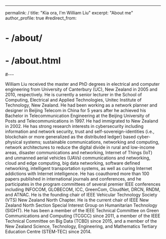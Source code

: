 ---
permalink: /
title: "Kia ora, I'm William Liu"
excerpt: "About me"
author_profile: true
#redirect_from: 
 # - /about/
 # - /about.html
#---

William Liu received the master and PhD degrees in electrical and computer engineering from University of Canterbury (UC), New Zealand in 2005 and 2010, respectively. He is currently a senior lecturer in the School of Computing, Electrical and Applied Technologies, Unitec Institute of Technology, New Zealand. He had been working as a network planner and designer in Beijing Telecom in China for 5 years after he achieved his Bachelor in Telecommunication Engineering at the Beijing University of Posts and Telecommunications in 1997. He had immigrated to New Zealand in 2002. He has strong research interests in cybersecurity including information and network security, trust and self-sovereign-identities (i.e., blockchain or more generalized as the distributed ledger) based cyber-physical systems; sustainable communications, networking and computing, network architectures to reduce the digital divide in rural and low-income areas, disaster communications and networking, Internet of Things (IoT) and unmanned aerial vehicles (UAVs) communications and networking, cloud and edge computing, big data networking, software defined networking, intelligent transportation systems, as well as curing Internet addictions with Internet intelligence. He has coauthored more than 100 papers published in international journals and conferences, and he participates in the program committees of several premier IEEE conferences including INFOCOM, GLOBECOM, ICC, GreenCom, CloudNet, DRCN, RNDM, and ATNAC. He is the founding chair of IEEE Vehicular Technology Society (VTS) New Zealand North Chapter. He is the current chair of IEEE New Zealand North Section Special Interest Group on Humanitarian Technology (SIGHT). He has been a member of the IEEE Technical Committee on Green Communications and Computing (TCGCC) since 2011, a member of the IEEE Technical Committee on Big Data (TCBD) since 2015, and a member of the New Zealand Science, Technology, Engineering, and Mathematics Tertiary Education Centre (STEM-TEC) since 2014.
